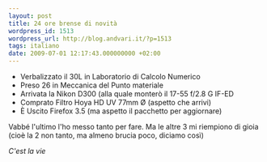 ```yaml
---
layout: post
title: 24 ore brense di novità
wordpress_id: 1513
wordpress_url: http://blog.andvari.it/?p=1513
tags: italiano
date: 2009-07-01 12:17:43.000000000 +02:00
---
```

<ul>
	<li>Verbalizzato il 30L in Laboratorio di Calcolo Numerico</li>
	<li>Preso 26 in Meccanica del Punto materiale</li>
	<li>Arrivata la Nikon D300 (alla quale monterò il 17-55 f/2.8 G IF-ED</li>
	<li>Comprato Filtro Hoya HD UV 77mm Ø (aspetto che arrivi)</li>
	<li>È Uscito Firefox 3.5 (ma aspetto il pacchetto per aggiornare)</li>
</ul>
Vabbé l'ultimo l'ho messo tanto per fare. Ma le altre 3 mi riempiono di gioia (cioè la 2 non tanto, ma almeno brucia poco, diciamo così)

<em>C'est la vie</em>
